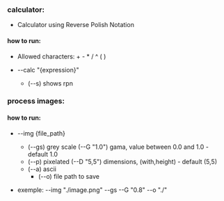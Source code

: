 ### calculator:
- Calculator using Reverse Polish Notation
#### how to run:
- Allowed characters: + - * / ^ ( )

- --calc "{expression}"
    - (--s) shows rpn 

### process images:
#### how to run:
- --img {file_path}
    - (--gs) grey scale (--G "1.0") gama, value between 0.0 and 1.0 - default 1.0
    - (--p) pixelated (--D "5,5") dimensions, (with,height) - default (5,5)
    - (--a) ascii
        - (--o) file path to save

- exemple: --img "./image.png" --gs --G "0.8" --o "./"
 